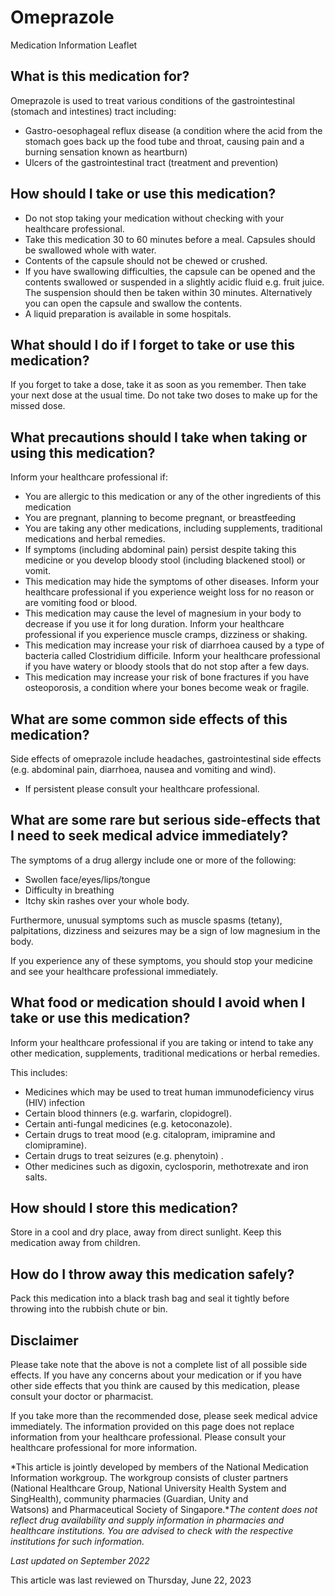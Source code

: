 # Omeprazole

Medication Information Leaflet

What is this medication for?
----------------------------

Omeprazole is used to treat various conditions of the gastrointestinal (stomach and intestines) tract including:

* Gastro-oesophageal reflux disease (a condition where the acid from the stomach goes back up the food tube and throat, causing pain and a burning sensation known as heartburn)
* Ulcers of the gastrointestinal tract (treatment and prevention)

How should I take or use this medication?
-----------------------------------------

* Do not stop taking your medication without checking with your healthcare professional.
* Take this medication 30 to 60 minutes before a meal. Capsules should be swallowed whole with water.
* Contents of the capsule should not be chewed or crushed.
* If you have swallowing difficulties, the capsule can be opened and the contents swallowed or suspended in a slightly acidic fluid e.g. fruit juice. The suspension should then be taken within 30 minutes. Alternatively you can open the capsule and swallow the contents.
* A liquid preparation is available in some hospitals.

What should I do if I forget to take or use this medication?
------------------------------------------------------------

If you forget to take a dose, take it as soon as you remember. Then take your next dose at the usual time. Do not take two doses to make up for the missed dose.

What precautions should I take when taking or using this medication?
--------------------------------------------------------------------

Inform your healthcare professional if:

* You are allergic to this medication or any of the other ingredients of this medication
* You are pregnant, planning to become pregnant, or breastfeeding
* You are taking any other medications, including supplements, traditional medications and herbal remedies.
* If symptoms (including abdominal pain) persist despite taking this medicine or you develop bloody stool (including blackened stool) or vomit.
* This medication may hide the symptoms of other diseases. Inform your healthcare professional if you experience weight loss for no reason or are vomiting food or blood.
* This medication may cause the level of magnesium in your body to decrease if you use it for long duration. Inform your healthcare professional if you experience muscle cramps, dizziness or shaking.
* This medication may increase your risk of diarrhoea caused by a type of bacteria called Clostridium difficile. Inform your healthcare professional if you have watery or bloody stools that do not stop after a few days.
* This medication may increase your risk of bone fractures if you have osteoporosis, a condition where your bones become weak or fragile.

What are some common side effects of this medication?
-----------------------------------------------------

Side effects of omeprazole include headaches, gastrointestinal side effects (e.g. abdominal pain, diarrhoea, nausea and vomiting and wind). 

* If persistent please consult your healthcare professional.

What are some rare but serious side-effects that I need to seek medical advice immediately?
-------------------------------------------------------------------------------------------

The symptoms of a drug allergy include one or more of the following:

* Swollen face/eyes/lips/tongue
* Difficulty in breathing
* Itchy skin rashes over your whole body.

Furthermore, unusual symptoms such as muscle spasms (tetany), palpitations, dizziness and seizures may be a sign of low magnesium in the body.

If you experience any of these symptoms, you should stop your medicine and see your healthcare professional immediately.

What food or medication should I avoid when I take or use this medication?
--------------------------------------------------------------------------

Inform your healthcare professional if you are taking or intend to take any other medication, supplements, traditional medications or herbal remedies.

This includes:

* Medicines which may be used to treat human immunodeficiency virus (HIV) infection
* Certain blood thinners (e.g. warfarin, clopidogrel).
* Certain anti-fungal medicines (e.g. ketoconazole).
* Certain drugs to treat mood (e.g. citalopram, imipramine and clomipramine).
* Certain drugs to treat seizures (e.g. phenytoin) .
* Other medicines such as digoxin, cyclosporin, methotrexate and iron salts.

How should I store this medication?
-----------------------------------

Store in a cool and dry place, away from direct sunlight. Keep this medication away from children.

How do I throw away this medication safely?
-------------------------------------------

Pack this medication into a black trash bag and seal it tightly before throwing into the rubbish chute or bin.

Disclaimer
----------

  

Please take note that the above is not a complete list of all possible side effects. If you have any concerns about your medication or if you have other side effects that you think are caused by this medication, please consult your doctor or pharmacist.

If you take more than the recommended dose, please seek medical advice immediately. The information provided on this page does not replace information from your healthcare professional. Please consult your healthcare professional for more information.

*This article is jointly developed by members of the National Medication Information workgroup. The workgroup consists of cluster partners (National Healthcare Group, National University Health System and SingHealth), community pharmacies (Guardian, Unity and Watsons) and Pharmaceutical Society of Singapore.**The content does not reflect drug availability and supply information in pharmacies and healthcare institutions. You are advised to check with the respective institutions for such information.*

*Last updated on September 2022*

This article was last reviewed on
Thursday, June 22, 2023